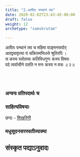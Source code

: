 ```yaml
---
title: "2.अतीतः पन्थानं तव"
date: 2020-02-02T23:43:45-08:00
draft: false
weight: 12
archetype: "samskrutam"

---
```


अतीतः पन्थानं तव च महिमा वाङ्मनसयोर्
<br/>अतद्व्यावृत्त्या यं चकितमभिधत्ते श्रुतिरपि ।
<br/>स कस्य स्तोतव्यः कतिविधगुणः कस्य विषयः
<br/>पदे त्वर्वाचीने पतति न मनः कस्य न वचः ॥ २॥
<br/>

<br/><br/>

### अन्वयः प्रतिपदार्थः च


### साहित्यविषयाः 

छन्दः - [शिखरिणी](/sahitya-shaastra-parichaya/chandas-prakarana/08_shikharini/) 


### मधुसूदनसरस्वतीव्याक्या

## संस्कृत पद्याऽनुवादः